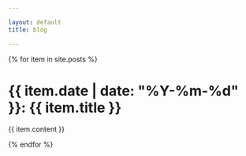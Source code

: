 ```yaml
---

layout: default
title: blog

---
```


{% for item in site.posts %}

# {{ item.date | date: "%Y-%m-%d" }}: {{ item.title }}

{{ item.content }}

{% endfor %}

